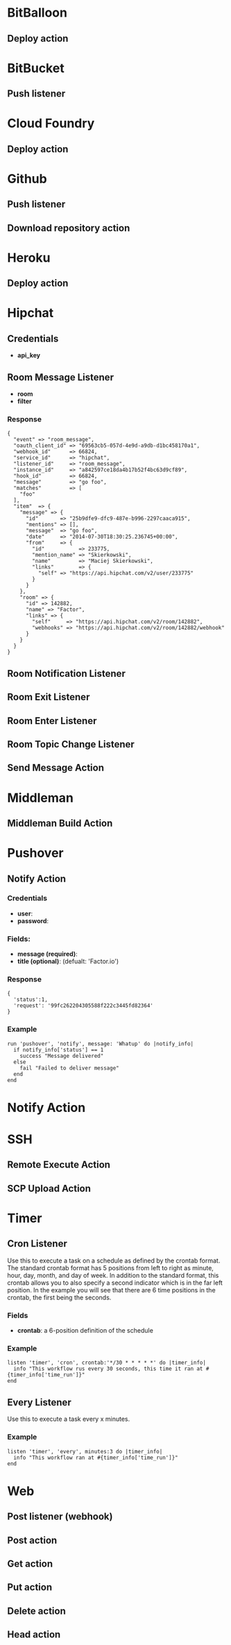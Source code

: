 
# BitBalloon

## Deploy action

# BitBucket

## Push listener

# Cloud Foundry

## Deploy action

# Github

## Push listener

## Download repository action

# Heroku

## Deploy action

# Hipchat

## Credentials
- **api_key**

## Room Message Listener
- **room**
- **filter**

### Response
    {
      "event" => "room_message",
      "oauth_client_id" => "69563cb5-057d-4e9d-a9db-d1bc458170a1",
      "webhook_id"      => 66824,
      "service_id"      => "hipchat",
      "listener_id"     => "room_message",
      "instance_id"     => "a842597ce18da4b17b52f4bc63d9cf89",
      "hook_id"         => 66824,
      "message"         => "go foo",
      "matches"         => [
        "foo"
      ],
      "item"  => {
        "message" => {
          "id"       => "25b9dfe9-dfc9-487e-b996-2297caaca915",
          "mentions" => [],
          "message"  => "go foo",
          "date"     => "2014-07-30T18:30:25.236745+00:00",
          "from"     => {
            "id"           => 233775,
            "mention_name" => "Skierkowski",
            "name"         => "Maciej Skierkowski",
            "links"        => {
              "self" => "https://api.hipchat.com/v2/user/233775"
            }
          }
        },
        "room" => {
          "id" => 142882,
          "name" => "Factor",
          "links" => {
            "self"     => "https://api.hipchat.com/v2/room/142882",
            "webhooks" => "https://api.hipchat.com/v2/room/142882/webhook"
          }
        }
      }
    }

## Room Notification Listener

## Room Exit Listener

## Room Enter Listener

## Room Topic Change Listener

## Send Message Action

# Middleman

## Middleman Build Action

# Pushover

## Notify Action

### Credentials
- **user**:
- **password**:

### Fields:
- **message (required)**:
- **title (optional)**: (defualt: 'Factor.io')

### Response
    {
      'status':1,
      'request': '99fc262204305588f222c3445fd82364'
    }

### Example
    run 'pushover', 'notify', message: 'Whatup' do |notify_info|
      if notify_info['status'] == 1
        success "Message delivered" 
      else
        fail "Failed to deliver message"
      end
    end

# Notify Action

# SSH

## Remote Execute Action

## SCP Upload Action

# Timer

## Cron Listener
Use this to execute a task on a schedule as defined by the crontab format. The standard crontab format has 5 positions from left to right as minute, hour, day, month, and day of week. In addition to the standard format, this crontab allows you to also specify a second indicator which is in the far left position. In the example you will see that there are 6 time positions in the crontab, the first being the seconds.

### Fields
- **crontab**: a 6-position definition of the schedule

### Example
    listen 'timer', 'cron', crontab:'*/30 * * * * *' do |timer_info|
      info "This workflow rus every 30 seconds, this time it ran at #{timer_info['time_run']}"
    end

## Every Listener
Use this to execute a task every x minutes.

### Example
    listen 'timer', 'every', minutes:3 do |timer_info|
      info "This workflow ran at #{timer_info['time_run']}"
    end

# Web

## Post listener (webhook)

## Post action

## Get action

## Put action

## Delete action

## Head action
